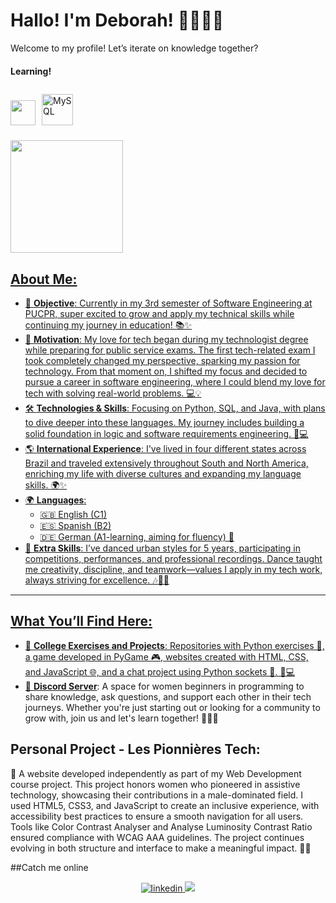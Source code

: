 # Hallo! I'm Deborah! 👩🏽‍💻🪩 
Welcome to my profile! Let’s iterate on knowledge together?

#### Learning!
<img src="https://cdn.jsdelivr.net/gh/devicons/devicon@latest/icons/java/java-original-wordmark.svg" width="40" height="40" /><a href="https://www.mysql.com/" target="_blank"><img style="margin: 10px" src="https://profilinator.rishav.dev/skills-assets/mysql-original-wordmark.svg" alt="MySQL" height="50" /></a>  
<div>
<a href="https://github.com/Deborah-Lizardo">
<img loading="lazy" height="180em" src="https://github-readme-stats.vercel.app/api/top-langs/?username=Deborah-Lizardo&layout=compact&langs_count=7&theme=dracula"/>

## About Me:  
- 🌸 **Objective**: Currently in my 3rd semester of Software Engineering at PUCPR, super excited to grow and apply my technical skills while continuing my journey in education! 📚✨  
- 🌺 **Motivation**: My love for tech began during my technologist degree while preparing for public service exams. The first tech-related exam I took completely changed my perspective, sparking my passion for technology. From that moment on, I shifted my focus and decided to pursue a career in software engineering, where I could blend my love for tech with solving real-world problems. 💻💡  
- 🛠️ **Technologies & Skills**: Focusing on Python, SQL, and Java, with plans to dive deeper into these languages. My journey includes building a solid foundation in logic and  software requirements engineering. 🎯💻  
- 🌎 **International Experience**: I've lived in four different states across Brazil and traveled extensively throughout South and North America, enriching my life with diverse cultures and expanding my language skills. 🌍✨  
- 🌍 **Languages**:  
  - 🇬🇧 English (C1)  
  - 🇪🇸 Spanish (B2)  
  - 🇩🇪 German (A1-learning, aiming for fluency) 💬  
- 💃 **Extra Skills**: I’ve danced urban styles for 5 years, participating in competitions, performances, and professional recordings. Dance taught me creativity, discipline, and teamwork—values I apply in my tech work, always striving for excellence. 🎶👯‍♀️  

---

## What You’ll Find Here:  
- 📁 **College Exercises and Projects**: Repositories with Python exercises 🐍, a game developed in PyGame 🎮, websites created with HTML, CSS, and JavaScript 🌐, and a chat project using Python sockets 💬. 🌸💻   
-  🔗 **[Discord Server](https://link-do-seu-servidor-do-discord)**: A space for women beginners in programming to share knowledge, ask questions, and support each other in their tech journeys. Whether you're just starting out or looking for a community to grow with, join us and let's learn together! 💖👩‍💻
 
## Personal Project - Les Pionnières Tech:  
🌸 A website developed independently as part of my Web Development course project. This project honors women who pioneered in assistive technology, showcasing their contributions in a male-dominated field. I used HTML5, CSS3, and JavaScript to create an inclusive experience, with accessibility best practices to ensure a smooth navigation for all users. Tools like Color Contrast Analyser and Analyse Luminosity Contrast Ratio ensured compliance with WCAG AAA guidelines. The project continues evolving in both structure and interface to make a meaningful impact. 🌷✨

##Catch me online
<div align="center">
<a href="https://www.linkedin.com/in/deborah-lizardo/" target="_blank">
<img src=https://img.shields.io/badge/linkedin-%231E77B5.svg?&style=for-the-badge&logo=linkedin&logoColor=white alt=linkedin style="margin-bottom: 5px;"/>
<a href = "mailto:deborah.slizardoo@gmail.com"><img loading="lazy" src="https://img.shields.io/badge/Gmail-D14836?style=for-the-badge&logo=gmail&logoColor=white" target="_blank"></a>
</div>   
